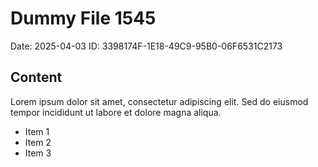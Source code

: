 # Dummy File 1545

Date: 2025-04-03
ID: 3398174F-1E18-49C9-95B0-06F6531C2173

## Content

Lorem ipsum dolor sit amet, consectetur adipiscing elit.
Sed do eiusmod tempor incididunt ut labore et dolore magna aliqua.

* Item 1
* Item 2
* Item 3

